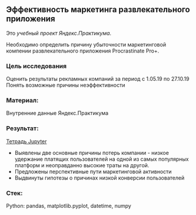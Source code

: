 ## Эффективность маркетинга развлекательного приложения
Это *учебный проект Яндекс.Практикума*.

Необходимо определить причину убыточности маркетинговой компении развлекательного приложения Procrastinate Pro+.

### Цель исследования

Оценить результаты рекламных компаний за период с 1.05.19 по 27.10.19
Понять возможные причины неэффективности

### Материал:
Внутренние данные Яндекс.Практикума

### Результат:
[Тетрадь Jupyter](https://github.com/Sofya-Z/Sofya-Z/blob/main/My-DA-portfolio/marketing_for_ProcrastinatePro/marketing_for_Procrastinate-final.ipynb)
* Выявлены две основные причины потерь компании - низкое удержание платящих пользователей на одной из самых популярных платформ и неоправданно высокие траты на другой.
* Предложены перспективные пути маркетинговой активности
* Выдвинуты гипотезы о причинах низкой конверсии пользователей

### Стек:
Python: pandas, matplotlib.pyplot, datetime, numpy
